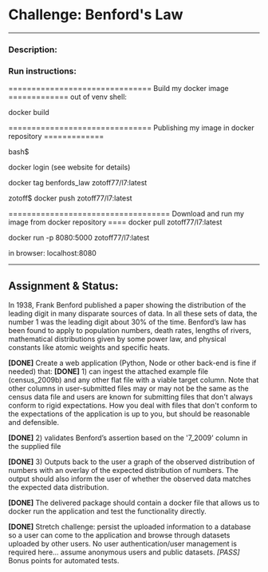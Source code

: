 # Challenge: Benford's Law
---
### Description:


### Run instructions:

=============================== Build my docker image =============
out of venv shell:

docker build

=============================== Publishing my image in docker repository =============

bash$

docker login (see website for details)

docker tag benfords_law zotoff77/l7:latest

zotoff$ docker push zotoff77/l7:latest

=================================== Download and run my image from docker repository ====
docker pull zotoff77/l7:latest

docker run -p 8080:5000 zotoff77/l7:latest

in browser: localhost:8080

---
## Assignment & Status:

In 1938, Frank Benford published a paper showing the distribution of the leading digit in many disparate sources of data.
In all these sets of data, the number 1 was the leading digit about 30% of the time.
Benford’s law has been found to apply to population numbers, death rates, lengths of rivers, mathematical distributions given by some power law, and physical constants like atomic weights and specific heats.


**[DONE]** Create a web application (Python, Node or other back-end is fine if needed) that:
**[DONE]** 1) can ingest the attached example file (census_2009b) and any other flat file with a viable target column. Note that other columns in user-submitted files may or may not be the same as the census data file and users are known for submitting files that don't always conform to rigid expectations. How you deal with files that don't conform to the expectations of the application is up to you, but should be reasonable and defensible.

**[DONE]** 2) validates Benford’s assertion based on the '7_2009' column in the supplied file

**[DONE]** 3) Outputs back to the user a graph of the observed distribution of numbers with an overlay of the expected distribution of numbers. The output should also inform the user of whether the observed data matches the expected data distribution.

**[DONE]** The delivered package should contain a docker file that allows us to docker run the application and test the functionality directly.

**[DONE]** Stretch challenge: persist the uploaded information to a database so a user can come to the application and browse through datasets uploaded by other users. No user authentication/user management is required here… assume anonymous users and public datasets.
*[PASS]* Bonus points for automated tests.
